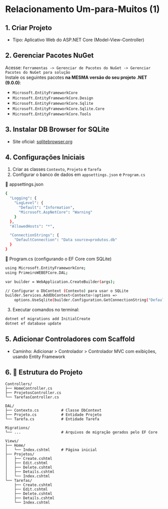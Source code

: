 # Relacionamento Um-para-Muitos (1)

## 1. Criar Projeto

- Tipo: Aplicativo Web do ASP.NET Core (Model-View-Controller)

## 2. Gerenciar Pacotes NuGet

Acesse: `Ferramentas -> Gerenciar de Pacotes do NuGet -> Gerenciar Pacotes do NuGet para solução`  
Instale os seguintes pacotes **na MESMA versão do seu projeto .NET (9.0.0)**:

- `Microsoft.EntityFrameworkCore`
- `Microsoft.EntityFrameworkCore.Design`
- `Microsoft.EntityFrameworkCore.Sqlite`
- `Microsoft.EntityFrameworkCore.Sqlite.Core`
- `Microsoft.EntityFrameworkCore.Tools`

## 3. Instalar DB Browser for SQLite

- Site oficial: [sqlitebrowser.org](https://sqlitebrowser.org)

## 4. Configurações Iniciais

1. Criar as classes `Contexto`, `Projeto` e `Tarefa`
2. Configurar o banco de dados em `appsettings.json` e `Program.cs`
   
📄 appsettings.json
```bash
{
  "Logging": {
    "LogLevel": {
      "Default": "Information",
      "Microsoft.AspNetCore": "Warning"
    }
  },
  "AllowedHosts": "*",

  "ConnectionStrings": {
    "DefaultConnection": "Data source=produtos.db"
  }
}
```

📄 Program.cs (configurando o EF Core com SQLite)
```bash
using Microsoft.EntityFrameworkCore;
using PrimeiroWEBEFCore.DAL;

var builder = WebApplication.CreateBuilder(args);

// Configurar o DbContext (Contexto) para usar o SQLite
builder.Services.AddDbContext<Contexto>(options =>
    options.UseSqlite(builder.Configuration.GetConnectionString("DefaultConnection")));
```
    
3. Executar comandos no terminal:

```bash
dotnet ef migrations add InitialCreate
dotnet ef database update
```

## 5. Adicionar Controladores com Scaffold

- Caminho: Adicionar > Controlador > Controlador MVC com exibições, usando Entity Framework

## 6. 📁 Estrutura do Projeto

```text
Controllers/
├── HomeController.cs
├── ProjetosController.cs
└── TarefasController.cs

DAL/
├── Contexto.cs          # Classe DbContext
├── Projeto.cs           # Entidade Projeto
└── Tarefa.cs            # Entidade Tarefa

Migrations/
└── ...                  # Arquivos de migração gerados pelo EF Core

Views/
├── Home/
│   └── Index.cshtml     # Página inicial
├── Projetos/
│   ├── Create.cshtml
│   ├── Edit.cshtml
│   ├── Delete.cshtml
│   ├── Details.cshtml
│   └── Index.cshtml
└── Tarefas/
    ├── Create.cshtml
    ├── Edit.cshtml
    ├── Delete.cshtml
    ├── Details.cshtml
    └── Index.cshtml
